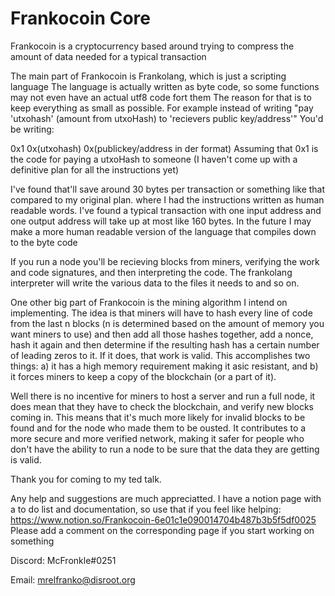 # Frankocoin Core
Frankocoin is a cryptocurrency based around trying to compress the amount of
data needed for a typical transaction

The main part of Frankocoin is Frankolang, which is just a scripting language
The language is actually written as byte code, so some functions may not even have an actual utf8 code fort them
The reason for that is to keep everything as small as possible.
For example instead of writing "pay 'utxohash' (amount from utxoHash) to 'recievers public key/address'" You'd be writing:

0x1 0x(utxohash) 0x(publickey/address in der format)
Assuming that 0x1 is the code for paying a utxoHash to someone (I haven't come up with a definitive plan for all the instructions yet)

I've found that'll save around 30 bytes per transaction or something like that compared to my original plan.
where I had the instructions written as human readable words. I've found a typical transaction with one input address and one output address will take up at most like 160 bytes. In the future I may make a more human readable version of the language that compiles down to the byte code

If you run a node you'll be recieving blocks from miners, verifying the work and code signatures, and then interpreting the code. The frankolang interpreter will write the various data to the files it needs to and so on.

One other big part of Frankocoin is the mining algorithm I intend on implementing. The idea is that miners will have to hash every line of code from the last n blocks (n is determined based on the amount of memory you want miners to use) and then add all those hashes together, add a nonce, hash it again and then determine if the resulting hash has a certain number of leading zeros to it. If it does, that work is valid.
This accomplishes two things: a) it has a high memory requirement making it asic resistant, and b) it forces miners to keep a copy of the blockchain (or a part of it).

Well there is no incentive for miners to host a server and run a full node, it does mean that they have to check the blockchain, and verify new blocks coming in. This means that it's much more likely for invalid blocks to be found and for the node who made them to be ousted. It contributes to a more secure and more verified network, making it safer for people who don't have the ability to run a node to be sure that the data they are getting is valid.

Thank you for coming to my ted talk.

Any help and suggestions are much appreciatted.
I have a notion page with a to do list and documentation, so use that if you feel like helping:
https://www.notion.so/Frankocoin-6e01c1e090014704b487b3b5f5df0025       Please add a comment on the corresponding page if you start working on something

Discord: McFronkle#0251

Email: mrelfranko@disroot.org
